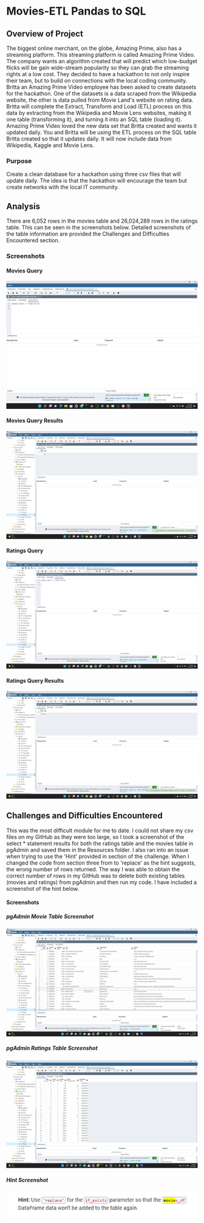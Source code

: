 # Movies-ETL Pandas to SQL

## Overview of Project
The biggest online merchant, on the globe, Amazing Prime, also has a streaming platform. This streaming platform is called Amazing Prime Video. The company wants an algorithm created that will predict which low-budget flicks will be gain wide-stream popularity so they can grab the streaming rights at a low cost. They decided to have a hackathon to not only inspire their team, but to build on connections with the local coding community. Britta an Amazing Prime Video employee has been asked to create datasets for the hackathon. One of the datasets is a data scraped from the Wikipedia website, the other is data pulled from Movie Land's website on rating data. Britta will complete the Extract, Transform and Load (ETL) process on this data by extracting from the Wikipedia and Movie Lens websites, making it one table (transforming it), and turning it into an SQL table (loading it). Amazing Prime Video loved the new data set that Britta created and wants it updated daily. You and Britta will be using the ETL process on the SQL table Britta created so that it updates daily. It will now include data from Wikipedia, Kaggle and Movie Lens.

### Purpose
Create a clean database for a hackathon using three csv files that will update daily. The idea is that the hackathon will encourage the team but create networks with the local IT community. 

## Analysis
There are 6,052 rows in the movies table and 26,024,289 rows in the ratings table. This can be seen in the screenshots below. Detailed screenshots of the table information are provided the Challenges and Difficulties Encountered section.

### Screenshots

#### Movies Query

![movies_query.png](https://github.com/AprilVilmin/Movies-ETL/blob/main/movies_query.png)

#### Movies Query Results

![movies_query_results](https://github.com/AprilVilmin/Movies-ETL/blob/main/movies_query_results.png)

#### Ratings Query

![ratings_query.png](https://github.com/AprilVilmin/Movies-ETL/blob/main/ratings_query.png)

#### Ratings Query Results

![ratings_query_results.png](https://github.com/AprilVilmin/Movies-ETL/blob/main/ratings_query_results.png)

## Challenges and Difficulties Encountered
This was the most difficult module for me to date. I could not share my csv files on my GitHub as they were too large, so I took a screenshot of the select * statement results for both the ratings table and the movies table in pgAdmin and saved them in the Resources folder. I also ran into an issue when trying to use the 'Hint' provided in section of the challenge. When I changed the code from section three from to 'replace' as the hint suggests, the wrong number of rows returned. The way I was able to obtain the correct number of rows in my GitHub was to delete both existing tables (movies and ratings) from pgAdmin and then run my code. I have included a screenshot of the hint below. 

#### Screenshots

##### pgAdmin Movie Table Screenshot

![Movie Results.png](https://github.com/AprilVilmin/Movies-ETL/blob/main/Resources/Movie%20Results.png)

##### pgAdmin Ratings Table Screenshot

![Ratings Results.png](https://github.com/AprilVilmin/Movies-ETL/blob/main/Resources/Ratings%20Results.png)

##### Hint Screenshot
![Hint.png](https://github.com/AprilVilmin/Movies-ETL/blob/main/Hint.png)

